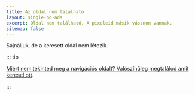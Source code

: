 ```yaml
---
title: Az oldal nem található
layout: single-no-ads
excerpt: Oldal nem található. A pixeleid másik vásznon vannak.
sitemap: false
---
```


Sajnáljuk, de a keresett oldal nem létezik.

::: tip

[Miért nem tekinted meg a navigációs oldalt? Valószínűleg megtalálod amit keresel ott](site-navigation.html).

:::
